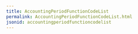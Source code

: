 ```yaml
---
title: AccountingPeriodFunctionCodeList
permalink: AccountingPeriodFunctionCodeList.html
jsonid: accountingperiodfunctioncodelist
---
```

